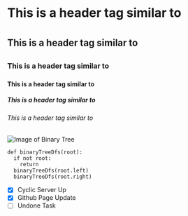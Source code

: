 # This is a header tag similar to <H1>
## This is a header tag similar to <H2>
### This is a header tag similar to <H3>
#### This is a header tag similar to <H4>
##### This is a header tag similar to <H5>
###### This is a header tag similar to <H6>

![Image of Binary Tree](https://encrypted-tbn0.gstatic.com/images?q=tbn:ANd9GcQ4SZib7cpLdWMa2JgF_Ix50y2PJ0LgHTxE9Q&usqp=CAU)

```
def binaryTreeDfs(root):
  if not root:
    return
  binaryTreeDfs(root.left)
  binaryTreeDfs(root.right)
```

- [x] Cyclic Server Up
- [x] Github Page Update
- [ ] Undone Task
